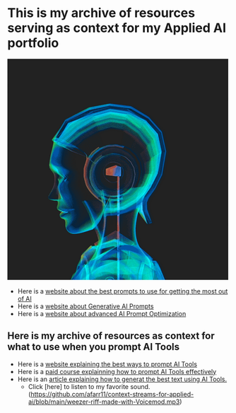 # This is my archive of resources serving as context for my Applied AI portfolio
![Alt text for your GIF](https://raw.githubusercontent.com/afarr11/context-streams-for-applied-ai/main/ai-humanoid-dace-spinning-vtwfyek9t4e3n076.gif)
- Here is a [website about the best prompts to use for getting the most out of AI](https://www.forbes.com/sites/lanceeliot/2024/05/09/the-best-prompt-engineering-techniques-for-getting-the-most-out-of-generative-ai/)
- Here is a [website about Generative AI Prompts](https://hatchworks.com/blog/gen-ai/generative-ai-prompt-guide/)
- Here is a [website about advanced AI Prompt Optimization](https://influencermarketinghub.com/ai-prompt-optimization/)

## Here is my archive of resources as context for what to use when you prompt AI Tools

- Here is a [website explaining the best ways to prompt AI Tools](https://mitsloanedtech.mit.edu/ai/basics/effective-prompts/)
- Here is a [paid course explainning how to prompt AI Tools effectively](https://www.udemy.com/course/ai-prompt-writing/?utm_source=bing&utm_medium=udemyads&utm_campaign=BG-Search_DSA_Beta_Prof_la.EN_cc.US&campaigntype=Search&portfolio=Bing&language=EN&product=Course&test=&audience=DSA&topic=&priority=Beta&utm_content=deal4584&utm_term=_._ag_1328212424496158_._ad__._kw_IT+en_._de_c_._dm__._pl__._ti_dat-2334812942136071%3Aloc-190_._li_90537_._pd__._&matchtype=b&msclkid=061758d3bad61d4984bc3e0e4c9b19bc&couponCode=NVD20PMUS)
- Here is an [article explaining how to generat the best text using AI Tools.](https://www.grammarly.com/a/ai?utm_source=bing&utm_medium=cpc&utm_campaign=627242192&utm_content=81363985442653&utm_term=ai&keywordid=81364178706676&targetid=kwd-81364178706676:loc-190&adgroup=1301822898314502&device=c&matchtype=p&network=o&extension=&clickid=e8d806eff5641c17533460320329fe47&&msclkid=e8d806eff5641c17533460320329fe47&utm_source=bing&utm_medium=cpc&utm_campaign=2023%20-%20Search%20-%20T1%20-%20United%20States%20-%20AI&utm_term=ai&utm_content=General%20-%20Artificial%20Intelligence&gclid=e8d806eff5641c17533460320329fe47&gclsrc=3p.ds)
  - Click [here] to listen to my favorite sound.(https://github.com/afarr11/context-streams-for-applied-ai/blob/main/weezer-riff-made-with-Voicemod.mp3)
